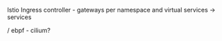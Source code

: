 Istio Ingress controller - gateways per namespace and virtual services -> services

/ ebpf - cilium?